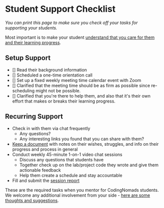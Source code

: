 # Student Support Checklist

_You can print this page to make sure you check off your tasks for supporting your students._

Most important is to make your student <ins>understand that you care for them and their learning progress</ins>.

## Setup Support

- [] Read their background information
- [] Scheduled a one-time orientation call
- [] Set up a fixed weekly meeting time calendar event with Zoom
- [] Clarified that the meeting time should be as firm as possible since re-scheduling might not be possible.
- [] Clarified that you're there to help them, and also that it's their own effort that makes or breaks their learning progress.

## Recurring Support

- Check in with them via chat frequently
  - Any questions?
  - Any interesting links you found that you can share with them?
- [Keep a document](13_student_notes.md) with notes on their wishes, struggles, and info on their progress and process in general
- Conduct weekly 45-minute 1-on-1 video chat sessions
  - Discuss any questions that students have
  - Together check up on the lab/project code they wrote and give them actionable feedback
  - Help them create a schedule and stay accountable
- Fill and submit the [session report](https://docs.google.com/forms/d/e/1FAIpQLSfcYcVSnGAIhEB4wNr4tURIqQ_6lRa0xo7ARpWeDuhFq9a7bA/viewform)

These are the required tasks when you mentor for CodingNomads students. We welcome any additional involvement from your side - [here are some thoughts and suggestions](04_how_to_mentor.md).
